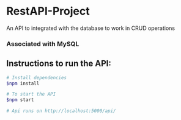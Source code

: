 # RestAPI-Project
An API to integrated with the database to work in CRUD operations

### Associated with MySQL

## Instructions to run the API:
``` bash
# Install dependencies
$npm install

# To start the API
$npm start

# Api runs on http://localhost:5000/api/
```

